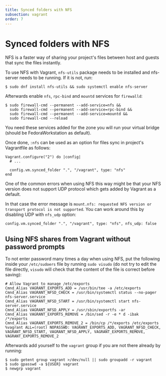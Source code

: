 ```yaml
---
title: Synced folders with NFS
subsection: vagrant
order: 7
---
```


# Synced folders with NFS

NFS is a faster way of sharing your project's files between host and guests that
sync the files instantly.

To use NFS with Vagrant, `nfs-utils` package needs to be installed and nfs-server
needs to be running. If it is not, run:

```
$ sudo dnf install nfs-utils && sudo systemctl enable nfs-server
```

Afterwards enable `nfs`, `rpc-bind` and `mountd` services for `firewalld`:

```
$ sudo firewall-cmd --permanent --add-service=nfs &&
  sudo firewall-cmd --permanent --add-service=rpc-bind &&
  sudo firewall-cmd --permanent --add-service=mountd &&
  sudo firewall-cmd --reload
```

You need these services added for the zone you will run your virtual bridge
(should be FedoraWorkstation as default).

Once done, `:nfs` can be used as an option for files sync in project's
Vagrantfile as follows:

```
Vagrant.configure("2") do |config|
  # ...

  config.vm.synced_folder ".", "/vagrant", type: "nfs"
end
```

One of the common errors when using NFS this way might be that your NFS version does not support UDP protocol which gets added by Vagrant as a default.

In that case the error message is `mount.nfs: requested NFS version or transport protocol is not supported`. You can work around this by disabling UDP with `nfs_udp` option:

```
config.vm.synced_folder ".", "/vagrant", type: "nfs", nfs_udp: false
```

## Using NFS shares from Vagrant without password prompts

To not enter password many times a day when using NFS, put the following inside
your `/etc/sudoers` file by running `sudo visudo` (do not try to edit the file
directly, `visudo` will check that the content of the file is correct before
saving):

```
# Allow Vagrant to manage /etc/exports
Cmnd_Alias VAGRANT_EXPORTS_ADD = /usr/bin/tee -a /etc/exports
Cmnd_Alias VAGRANT_NFSD_CHECK = /usr/bin/systemctl status --no-pager nfs-server.service
Cmnd_Alias VAGRANT_NFSD_START = /usr/bin/systemctl start nfs-server.service
Cmnd_Alias VAGRANT_NFSD_APPLY = /usr/sbin/exportfs -ar
Cmnd_Alias VAGRANT_EXPORTS_REMOVE = /bin/sed -r -e * d -ibak /*/exports
Cmnd_Alias VAGRANT_EXPORTS_REMOVE_2 = /bin/cp /*/exports /etc/exports
%vagrant ALL=(root) NOPASSWD: VAGRANT_EXPORTS_ADD, VAGRANT_NFSD_CHECK, VAGRANT_NFSD_START, VAGRANT_NFSD_APPLY, VAGRANT_EXPORTS_REMOVE, VAGRANT_EXPORTS_REMOVE_2
```

Afterwards add yourself to the `vagrant` group if you are not there already by running:

```
$ sudo getent group vagrant >/dev/null || sudo groupadd -r vagrant
$ sudo gpasswd -a ${USER} vagrant
$ newgrp vagrant
```
